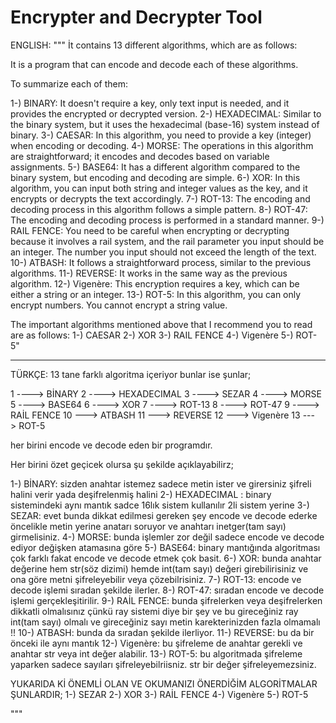 # Encrypter and Decrypter Tool
ENGLISH:
"""
İt contains 13 different algorithms, which are as follows:


It is a program that can encode and decode each of these algorithms.

To summarize each of them:

1-) BINARY: It doesn't require a key, only text input is needed, and it provides the encrypted or decrypted version.
2-) HEXADECIMAL: Similar to the binary system, but it uses the hexadecimal (base-16) system instead of binary.
3-) CAESAR: In this algorithm, you need to provide a key (integer) when encoding or decoding.
4-) MORSE: The operations in this algorithm are straightforward; it encodes and decodes based on variable assignments.
5-) BASE64: It has a different algorithm compared to the binary system, but encoding and decoding are simple.
6-) XOR: In this algorithm, you can input both string and integer values as the key, and it encrypts or decrypts the text accordingly.
7-) ROT-13: The encoding and decoding process in this algorithm follows a simple pattern.
8-) ROT-47: The encoding and decoding process is performed in a standard manner.
9-) RAIL FENCE: You need to be careful when encrypting or decrypting because it involves a rail system, and the rail parameter you input should be an integer. The number you input should not exceed the length of the text.
10-) ATBASH: It follows a straightforward process, similar to the previous algorithms.
11-) REVERSE: It works in the same way as the previous algorithm.
12-) Vigenère: This encryption requires a key, which can be either a string or an integer.
13-) ROT-5: In this algorithm, you can only encrypt numbers. You cannot encrypt a string value.

The important algorithms mentioned above that I recommend you to read are as follows:
1-) CAESAR
2-) XOR
3-) RAIL FENCE
4-) Vigenère
5-) ROT-5"



-----------------------------------------------------------------------------------------------------------------------------------------


TÜRKÇE:
13 tane farklı algoritma içeriyor bunlar ise şunlar;

1 ----> BİNARY
2 ----> HEXADECIMAL
3 ----> SEZAR
4 ----> MORSE
5 ----> BASE64
6 ----> XOR
7 ----> ROT-13
8 ----> ROT-47
9 ----> RAİL FENCE
10 ---> ATBASH
11 ---> REVERSE
12 ---> Vigenère
13 ---> ROT-5

her birini encode ve decode eden bir programdır.

Her birini özet geçicek olursa şu şekilde açıklayabilirz;

1-) BİNARY: sizden anahtar istemez sadece metin ister ve girersiniz şifreli halini verir yada deşifrelenmiş halini
2-) HEXADECIMAL : binary sistemindeki aynı mantık sadce 16lık sistem kullanılır 2li sistem yerine
3-) SEZAR: evet bunda dikkat edilmesi gereken şey encode ve decode ederke öncelikle metin yerine anatarı soruyor ve anahtarı inetger(tam sayı) girmelisiniz.
4-) MORSE: bunda işlemler zor değil sadece encode ve decode ediyor değişken atamasına göre
5-) BASE64: binary mantığında algoritması çok farklı fakat encode ve decode etmek çok basit.
6-) XOR: bunda anahtar değerine hem str(söz dizimi) hemde int(tam sayı) değeri girebilirisiniz ve ona göre metni şifreleyebilir veya çözebilrisiniz.
7-) ROT-13: encode ve decode işlemi sıradan şekilde ilerler.
8-) ROT-47: sıradan encode ve decode işlemi gerçekleşitirilir.
9-) RAİL FENCE: bunda şifrelerken veya deşifrelerken dikkatli olmalısınız çünkü ray sistemi diye bir şey ve bu gireceğiniz ray int(tam sayı) olmalı ve gireceğiniz sayı metin karekterinizden fazla olmamalı !!
10-) ATBASH: bunda da sıradan şekilde ilerliyor.
11-) REVERSE: bu da bir önceki ile aynı mantık
12-) Vigenère: bu şifreleme de anahtar gerekli ve anahtar str veya int değer alabilir.
13-) ROT-5: bu algoritmada şifreleme yaparken sadece sayıları şifreleyebilriisniz. str bir değer şifreleyemezsiniz.


YUKARIDA Kİ ÖNEMLİ OLAN VE OKUMANIZI ÖNERDİĞİM ALGORİTMALAR ŞUNLARDIR;
1-) SEZAR
2-) XOR
3-) RAİL FENCE
4-) Vigenère
5-) ROT-5

"""
